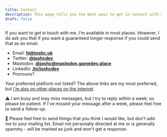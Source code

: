 ```yaml
---
title: Contact
description: This page tells you the best ways to get in contact with me!
draft: false
---
```


If you want to get in touch with me, I'm available in most places. However, I do ask you that if you want a guaranteed longer response if you could send that as an email.

- Email: **[hi@joshc.uk](mailto:hi@joshc.uk)**
- Twitter: **[@joshcdev](https://twitter.com/joshcdev)**
- Mastodon: **[@joshc@mastodon.gamedev.place](https://mastodon.gamedev.place/@joshc)**
- LinkedIn: **[/in/joshcdev](https://www.linkedin.com/in/joshcdev/)**
- Pronouns? **<pronouns />**

Your preferred platform not listed? The above links are my most preferred, but [I'm also on other places on the internet](/links).

<div id="comment-box">

<span aria-hidden="true">⚠️</span> I am busy and may miss messages, but I try to reply within a week; so please be patient.
If I've missed your message after a week, please feel free to send a follow-up.

<span aria-hidden="true">📨</span> Please feel free to send things that you think I would like, but don't add me to your mailing list. Email not personally directed at me or is generally spammy - *will* be marked as junk and won't get a response.

</div>